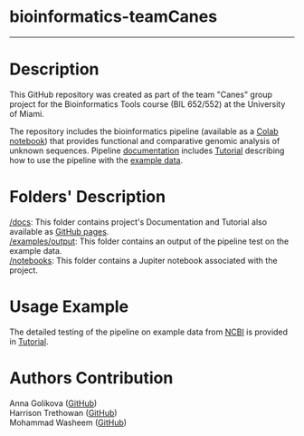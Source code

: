 # bioinformatics-teamCanes
---
# Description
This GitHub repository was created as part of the team "Canes" group project for the Bioinformatics Tools course (BIL 652/552) at the University of Miami.

The repository includes the bioinformatics pipeline (available as a [Colab notebook](https://colab.research.google.com/github/luquelab/bioinformatics-teamCanes/blob/main/notebook/main_pipeline.ipynb)) that provides functional and comparative genomic analysis of unknown sequences. Pipeline [documentation](https://github.com/luquelab/bioinformatics-teamCanes/tree/main/docs/documentation.md) includes [Tutorial](https://github.com/luquelab/bioinformatics-teamCanes/tree/main/docs/tutorial.md) describing how to use the pipeline with the [example data](https://github.com/luquelab/bioinformatics-teamCanes/tree/main/examples/sequences.fasta). 

# Folders' Description
[/docs](https://github.com/luquelab/bioinformatics-teamCanes/tree/main/docs): This folder contains project's Documentation and Tutorial also available as [GitHub pages](https://luquelab.github.io/bioinformatics-teamCanes/).  
[/examples/output](https://github.com/luquelab/bioinformatics-teamCanes/tree/main/examples/output): This folder contains an output of the pipeline test on the example data.  
[/notebooks](https://github.com/luquelab/bioinformatics-teamCanes/tree/main/notebooks): This folder contains a Jupiter notebook associated with the project. 

# Usage Example
The detailed testing of the pipeline on example data from [NCBI](https://www.ncbi.nlm.nih.gov/) is provided in [Tutorial](https://github.com/luquelab/bioinformatics-teamCanes/tree/main/docs/tutorial.md). 

# Authors Contribution
Anna Golikova ([GitHub](https://github.com/anna-golikova))  
Harrison Trethowan ([GitHub](https://github.com/HJTrethowan))  
Mohammad Washeem ([GitHub](https://github.com/mowasheem1))  
